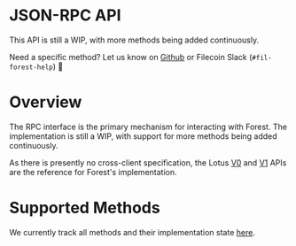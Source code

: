 # JSON-RPC API

<div class="warning">

This API is still a WIP, with more methods being added continuously.

Need a specific method? Let us know on
[Github](https://github.com/ChainSafe/forest/issues) or Filecoin Slack
(`#fil-forest-help`) 🙏

</div>

# Overview

The RPC interface is the primary mechanism for interacting with Forest. The
implementation is still a WIP, with support for more methods being added
continuously.

As there is presently no cross-client specification, the Lotus
[V0](https://github.com/filecoin-project/lotus/blob/master/documentation/en/api-v0-methods.md)
and
[V1](https://github.com/filecoin-project/lotus/blob/master/documentation/en/api-v1-unstable-methods.md)
APIs are the reference for Forest's implementation.

# Supported Methods

We currently track all methods and their implementation state
[here](https://github.com/orgs/ChainSafe/projects/29).
